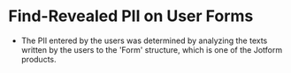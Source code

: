 # Find-Revealed PII on User Forms
- The PII entered by the users was determined by analyzing the texts written by the users to the 'Form' structure, which is one of the Jotform products.
